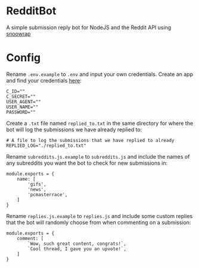 # RedditBot
A simple submission reply bot for NodeJS and the Reddit API using [snoowrap](https://github.com/not-an-aardvark/snoowrap)

# Config
Rename `.env.example` to `.env` and input your own credentials. Create an app and find your credentials [here](https://www.reddit.com/prefs/apps):
```
C_ID=""
C_SECRET=""
USER_AGENT=""
USER_NAME=""
PASSWORD=""
```
Create a `.txt` file named `replied_to.txt` in the same directory for where the bot will log the submissions we have already replied to:
```
# A file to log the submissions that we have replied to already
REPLIED_LOG="./replied_to.txt"
```
Rename `subreddits.js.example` to `subreddits.js` and include the names of any subreddits you want the bot to check for new submissions in:
```
module.exports = {
    name: [
        'gifs',
        'news',
        'pcmasterrace',
    ]
}
```
Rename `replies.js.example` to `replies.js` and include some custom replies that the bot will randomly choose from when commenting on a submission:
```
module.exports = {
    comment: [
        `Wow, such great content, congrats!`,
        `Cool thread, I gave you an upvote!`,
    ]
}
```
